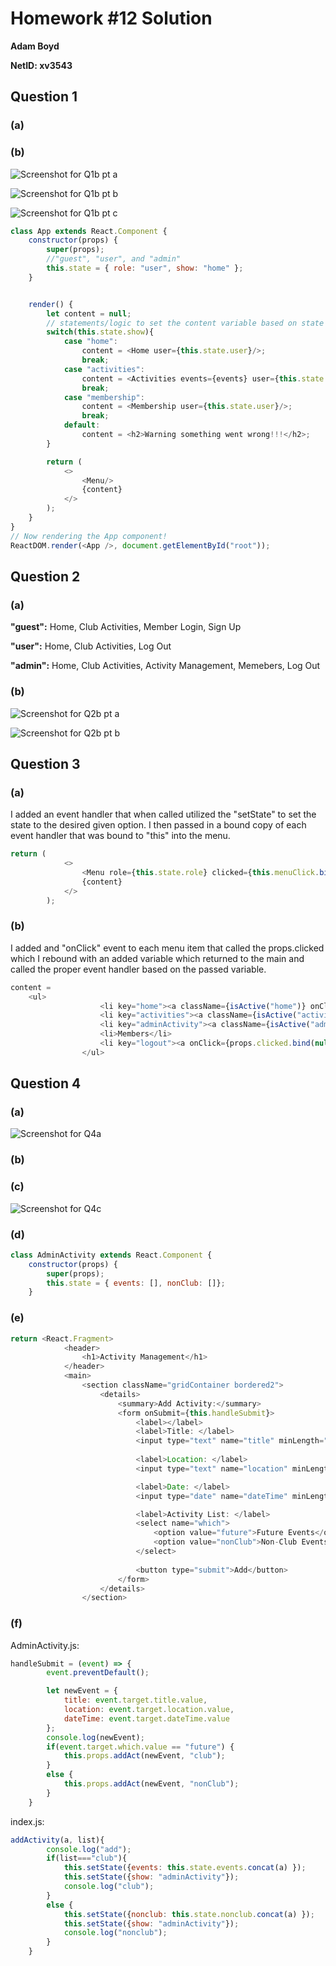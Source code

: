 # Homework #12 Solution

**Adam Boyd**

**NetID: xv3543**

## Question 1

### (a)

### (b)

![Screenshot for Q1b pt a](/images/HW121ba.JPG)

![Screenshot for Q1b pt b](/images/HW121bb.JPG)

![Screenshot for Q1b pt c](/images/HW121bc.JPG)

```javascript
class App extends React.Component {
    constructor(props) {
        super(props);
        //"guest", "user", and "admin"
        this.state = { role: "user", show: "home" }; 
    }


    render() {
        let content = null;
        // statements/logic to set the content variable based on state
        switch(this.state.show){
            case "home":
                content = <Home user={this.state.user}/>;
                break;
            case "activities":
                content = <Activities events={events} user={this.state.user}/>; 
                break;
            case "membership":
                content = <Membership user={this.state.user}/>;
                break;
            default:
                content = <h2>Warning something went wrong!!!</h2>;
        }

        return (
            <>
                <Menu/>
                {content}
            </>
        );
    }
}
// Now rendering the App component!
ReactDOM.render(<App />, document.getElementById("root"));
```

## Question 2

### (a)

**"guest":** Home, Club Activities, Member Login, Sign Up

**"user":** Home, Club Activities, Log Out

**"admin":** Home, Club Activities, Activity Management, Memebers, Log Out

### (b)

![Screenshot for Q2b pt a](/images/HW122ba.JPG)

![Screenshot for Q2b pt b](/images/HW122bb.JPG)

## Question 3

### (a)

I added an event handler that when called utilized the "setState" to set the state to the desired given option. I then passed in a bound copy of each event handler that was bound to "this" into the menu.

```javascript
return (
            <>
                <Menu role={this.state.role} clicked={this.menuClick.bind(this)} shown={this.state.show} />
                {content}
            </>
        );
```

### (b)

I added and "onClick" event to each menu item that called the props.clicked which I rebound with an added variable which returned to the main and called the proper event handler based on the passed variable.

```javascript
content = 
    <ul>
                    <li key="home"><a className={isActive("home")} onClick={props.clicked.bind(null, "home")}>Home</a></li>
                    <li key="activities"><a className={isActive("activities")} onClick={props.clicked.bind(null, "activities")}>Club Activities</a></li>
                    <li key="adminActivity"><a className={isActive("adminActivity")} onClick={props.clicked.bind(null, "adminActivity")}>Activities Management</a></li>
                    <li>Members</li>
                    <li key="logout"><a onClick={props.clicked.bind(null, "logout")}>Log Out</a></li>
                </ul>
```

## Question 4

### (a)

![Screenshot for Q4a](/images/HW124a.JPG)

### (b)

### (c)

![Screenshot for Q4c](/images/HW124c.JPG)

### (d)

```javascript
class AdminActivity extends React.Component {
    constructor(props) {
        super(props);
        this.state = { events: [], nonClub: []};
    }

```

### (e)

```javascript
return <React.Fragment>
            <header>
                <h1>Activity Management</h1>
            </header>
            <main>
                <section className="gridContainer bordered2">
                    <details>
                        <summary>Add Activity:</summary>
                        <form onSubmit={this.handleSubmit}>
                            <label></label>
                            <label>Title: </label>
                            <input type="text" name="title" minLength="1" maxLength="50" required />
                            
                            <label>Location: </label>
                            <input type="text" name="location" minLength="1" maxLength="50" required />

                            <label>Date: </label>
                            <input type="date" name="dateTime" minLength="1" maxLength="50" required />

                            <label>Activity List: </label>
                            <select name="which">
                                <option value="future">Future Events</option>
                                <option value="nonClub">Non-Club Events</option>
                            </select>
                            
                            <button type="submit">Add</button>
                        </form>
                    </details>
                </section>

```

### (f)

AdminActivity.js:
```javascript
handleSubmit = (event) => {
        event.preventDefault();

        let newEvent = {
            title: event.target.title.value,
            location: event.target.location.value,
            dateTime: event.target.dateTime.value
        };
        console.log(newEvent);
        if(event.target.which.value == "future") {
            this.props.addAct(newEvent, "club");
        }
        else {
            this.props.addAct(newEvent, "nonClub");
        }
    }
```

index.js:
```javascript
addActivity(a, list){
        console.log("add");
        if(list==="club"){
            this.setState({events: this.state.events.concat(a) });
            this.setState({show: "adminActivity"});
            console.log("club");
        }
        else {
            this.setState({nonclub: this.state.nonclub.concat(a) });
            this.setState({show: "adminActivity"});
            console.log("nonclub");
        }
    }
```

